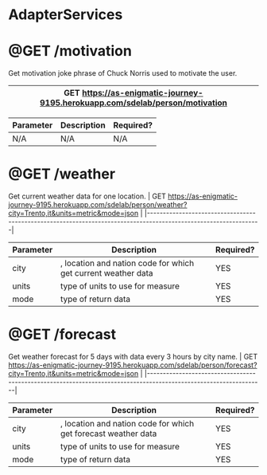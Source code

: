 # AdapterServices

# **@GET /motivation**

Get motivation joke phrase of Chuck Norris used to motivate the user.

| GET https://as-enigmatic-journey-9195.herokuapp.com/sdelab/person/motivation |
|------------------------------------------------------------------------------|

| Parameter | Description | Required? |
|-----------|-------------|-----------|
| N/A | N/A  | N/A |

# **@GET /weather**

Get current weather data for one location.
| GET https://as-enigmatic-journey-9195.herokuapp.com/sdelab/person/weather?city=Trento,it&units=metric&mode=json |
|-----------------------------------------------------------------------------------------------------------------|

| Parameter | Description | Required? |
|-----------|-------------|-----------|
| city | <Trento>,<it> location and nation code for which get current weather data  | YES |
| units | <metric> type of units to use for measure  | YES |
| mode | <json> type of return data  | YES |

# **@GET /forecast**

Get weather forecast for 5 days with data every 3 hours by city name.
| GET https://as-enigmatic-journey-9195.herokuapp.com/sdelab/person/forecast?city=Trento,it&units=metric&mode=json |
|------------------------------------------------------------------------------------------------------------------|

| Parameter | Description | Required? |
|-----------|-------------|-----------|
| city | <Trento>,<it> location and nation code for which get forecast weather data  | YES |
| units | <metric> type of units to use for measure  | YES |
| mode | <json> type of return data  | YES |
